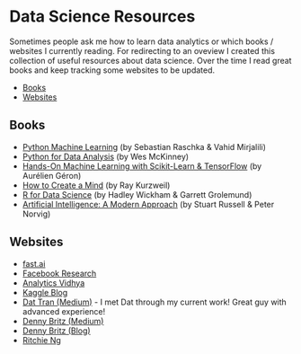 # Data Science Resources
Sometimes people ask me how to learn data analytics or which books / websites I currently reading. For redirecting to an oveview I created this collection of useful resources about data science. Over the time I read great books and keep tracking some websites to be updated.

* [Books](#books)
* [Websites](#websites)

## Books
* [Python Machine Learning](https://www.amazon.com/Python-Machine-Learning-scikit-learn-TensorFlow/dp/1787125939/) (by Sebastian Raschka & Vahid Mirjalili)
* [Python for Data Analysis](https://www.amazon.com/Python-Data-Analysis-Wrangling-IPython/dp/1491957662/) (by Wes McKinney)
* [Hands-On Machine Learning with Scikit-Learn & TensorFlow](https://www.amazon.com/Hands-Machine-Learning-Scikit-Learn-TensorFlow/dp/1491962291/) (by Aurélien Géron)
* [How to Create a Mind](https://www.amazon.com/How-Create-Mind-Thought-Revealed/dp/0143124048/) (by Ray Kurzweil)
* [R for Data Science](https://www.amazon.com/Data-Science-Transform-Visualize-Model/dp/1491910399/) (by Hadley Wickham & Garrett Grolemund)
* [Artificial Intelligence: A Modern Approach](https://www.amazon.com/Artificial-Intelligence-Modern-Approach-3rd/dp/0136042597/) (by Stuart Russell & Peter Norvig)

## Websites
* [fast.ai](http://www.fast.ai/)
* [Facebook Research](https://research.fb.com/blog/)
* [Analytics Vidhya](https://www.analyticsvidhya.com/)
* [Kaggle Blog](http://blog.kaggle.com/)
* [Dat Tran (Medium)](https://medium.com/@datitran) - I met Dat through my current work! Great guy with advanced experience!
* [Denny Britz (Medium)](https://medium.com/@dennybritz)
* [Denny Britz (Blog)](http://www.wildml.com/)
* [Ritchie Ng](http://www.ritchieng.com/)
